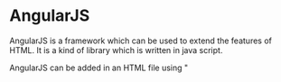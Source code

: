 # AngularJS

AngularJS is a framework which can be used to extend the features of HTML. It is a kind of library which is written in java script.

AngularJS can be added in an HTML file using "<script>" tag.
```html
<script>
  src="//angular js source"
</script>
